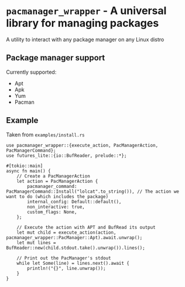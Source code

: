 # `pacmanager_wrapper` - A universal library for managing packages
A utility to interact with any package manager on any Linux distro

## Package manager support
Currently supported:
 - Apt
 - Apk
 - Yum
 - Pacman

## Example
Taken from `examples/install.rs`
```
use pacmanager_wrapper::{execute_action, PacManagerAction, PacManagerCommand};
use futures_lite::{io::BufReader, prelude::*};

#[tokio::main]
async fn main() {
    // Create a PacManagerAction
    let action = PacManagerAction {
        pacmanager_command: PacManagerCommand::Install("lolcat".to_string()), // The action we want to do (which includes the package)
        internal_config: Default::default(),
        non_interactive: true,
        custom_flags: None,
    };

    // Execute the action with APT and BufRead its output
    let mut child = execute_action(action, pacmanager_wrapper::PacManager::Apt).await.unwrap();
    let mut lines = BufReader::new(child.stdout.take().unwrap()).lines();

    // Print out the PacManager's stdout
    while let Some(line) = lines.next().await {
        println!("{}", line.unwrap());
    }
}
```